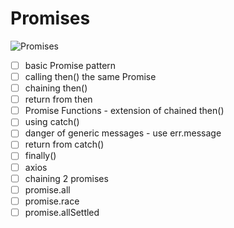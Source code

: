 # Promises

![Promises](resources/promises.jpg)

- [ ] basic Promise pattern
- [ ] calling then() the same Promise
- [ ] chaining then()
- [ ] return from then
- [ ] Promise Functions - extension of chained then()
- [ ] using catch()
- [ ] danger of generic messages - use err.message
- [ ] return from catch()
- [ ] finally()
- [ ] axios
- [ ] chaining 2 promises
- [ ] promise.all
- [ ] promise.race
- [ ] promise.allSettled